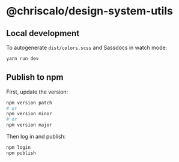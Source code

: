 # @chriscalo/design-system-utils

## Local development

To autogenerate `dist/colors.scss` and Sassdocs in watch mode:

``` sh
yarn run dev
```

## Publish to npm

First, update the version:

``` sh
npm version patch
# or
npm version minor
# or
npm version major
```

Then log in and publish:

``` sh
npm login
npm publish
```
